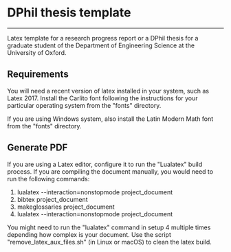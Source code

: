 # DPhil thesis template
--------------------------

Latex template for a research progress report or a DPhil thesis for a graduate student of the Department of Engineering Science at the University of Oxford.

Requirements
--

You will need a recent version of latex installed in your system, such as Latex 2017. Install the Carlito font following the instructions for your particular operating system from the "fonts" directory.

If you are using Windows system, also install the Latin Modern Math font from the "fonts" directory.

Generate PDF
--

If you are using a Latex editor, configure it to run the "Lualatex" build process. If you are compiling the document manually, you would need to run the following commands:

1. lualatex  --interaction=nonstopmode project_document
2. bibtex project_document
3. makeglossaries project_document
4. lualatex  --interaction=nonstopmode project_document


You might need to run the "lualatex" command in setup 4 multiple times depending how complex is your document. Use the script "remove_latex_aux_files.sh" (in Linux or macOS) to clean the latex build.
